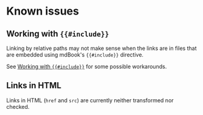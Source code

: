 # Known issues

## Working with `{{#include}}`

Linking by relative paths may not make sense when the links are in files that are
embedded using mdBook's `{{#include}}` directive.

See [Working with `{{#include}}`](working-with-include.md) for some possible
workarounds.

## Links in HTML

Links in HTML (`href` and `src`) are currently neither transformed nor checked.
